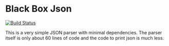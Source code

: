 Black Box Json
==============

[![Build Status](https://travis-ci.org/blackboxsociety/blackbox-json.svg?branch=master)](https://travis-ci.org/blackboxsociety/blackbox-json)

This is a very simple JSON parser with minimal dependencies. The parser itself is
only about 60 lines of code and the code to print json is much less.
